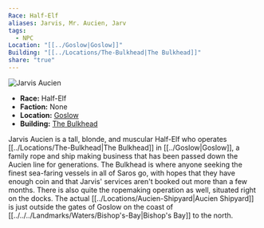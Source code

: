 ```yaml
---
Race: Half-Elf
aliases: Jarvis, Mr. Aucien, Jarv
tags:
  - NPC
Location: "[[../Goslow|Goslow]]"
Building: "[[../Locations/The-Bulkhead|The Bulkhead]]"
share: "true"
---
```




<div class="infobox">
    <img src="/Saros-Wiki/docs/_assets/Jarvis_Pic.png" alt="Jarvis Aucien">
    <ul>
    <li><strong>Race:</strong> Half-Elf</li>
    <li><strong>Faction:</strong> None</li>
    <li><strong>Location:</strong> <a href="/Saros-Wiki/Locations-&-NPCs/Cities-&-Towns/Goslow/Goslow/">Goslow</a></li>
    <li><strong>Building:</strong> <a href="/Saros-Wiki/Locations-&-NPCs/Cities-&-Towns/Goslow/The-Bulkhead/">The Bulkhead</a></li>
</ul>


</div>



Jarvis Aucien is a tall, blonde, and muscular Half-Elf who operates [[../Locations/The-Bulkhead|The Bulkhead]] in [[../Goslow|Goslow]], a family rope and ship making business that has been passed down the Aucien line for generations. The Bulkhead is where anyone seeking the finest sea-faring vessels in all of Saros go, with hopes that they have enough coin and that Jarvis' services aren't booked out more than a few months. There is also quite the ropemaking operation as well, situated right on the docks. The actual [[../Locations/Aucien-Shipyard|Aucien Shipyard]] is just outside the gates of Goslow on the coast of [[../../../Landmarks/Waters/Bishop's-Bay|Bishop's Bay]] to the north.

